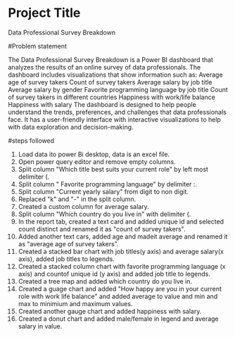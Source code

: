 
# Project Title

Data Professional Survey Breakdown

#Problem statement

The Data Professional Survey Breakdown is a Power BI dashboard that analyzes the results of an online survey of data professionals. The dashboard includes visualizations that show information such as:
Average age of survey takers
Count of survey takers
Average salary by job title
Average salary by gender
Favorite programming language by job title
Count of survey takers in different countries
Happiness with work/life balance 
Happiness with salary
The dashboard is designed to help people understand the trends, preferences, and challenges that data professionals face. It has a user-friendly interface with interactive visualizations to help with data exploration and decision-making.


#steps followed

1. Load data ito power Bi desktop, data is an excel file.
2. Open power query editor and remove empty columns.
3. Split column "Which title best suits your current role" by left most delimiter (.
4. Split column " Favorite programming language" by delimiter :.
5. Split column "Current yearly salary" from digit to non digit.
6. Replaced "k" and "-" in the split column.
7. Created a custom column for average salary.
8. Split column "Which country do you live in" with delimiter (.
9. In the report tab, created a text card and added unique id and selected count distinct and renamed it as "count of survey takers".
10. Added another text cars, added age and madeit average and renamed it as "average age of survey takers".
11. Created a stacked bar chart with job titles(y axis) and average salary(x axis), added job titles to legends.
12. Created a stacked column chart with favorite programming language (x axis) and countof unique id (y axis) and added job title to legends.
13. Created a tree map and added which country do you live in.
14. Created a guage chart and added "How happy are you in your current role with work life balance" and added average to value and min and max to minimium and maximum values.
15. Created another gauge chart and added happiness with salary.
16. Created a donut chart and added male/female in legend and average salary in value.




